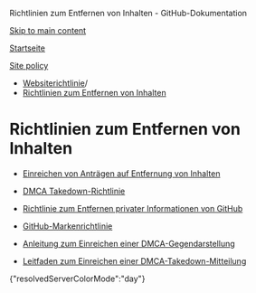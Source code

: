 Richtlinien zum Entfernen von Inhalten - GitHub-Dokumentation

[Skip to main content](#main-content)

[Startseite](/de)

[Site policy](/de/site-policy)

* [Websiterichtlinie](/de/site-policy)/
* [Richtlinien zum Entfernen von Inhalten](/de/site-policy/content-removal-policies)

Richtlinien zum Entfernen von Inhalten
==========

* [Einreichen von Anträgen auf Entfernung von Inhalten](/de/site-policy/content-removal-policies/submitting-content-removal-requests)

* [DMCA Takedown-Richtlinie](/de/site-policy/content-removal-policies/dmca-takedown-policy)

* [Richtlinie zum Entfernen privater Informationen von GitHub](/de/site-policy/content-removal-policies/github-private-information-removal-policy)

* [GitHub-Markenrichtlinie](/de/site-policy/content-removal-policies/github-trademark-policy)

* [Anleitung zum Einreichen einer DMCA-Gegendarstellung](/de/site-policy/content-removal-policies/guide-to-submitting-a-dmca-counter-notice)

* [Leitfaden zum Einreichen einer DMCA-Takedown-Mitteilung](/de/site-policy/content-removal-policies/guide-to-submitting-a-dmca-takedown-notice)

{"resolvedServerColorMode":"day"}

